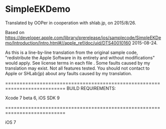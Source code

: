 # SimpleEKDemo

Translated by OOPer in cooperation with shlab.jp, on 2015/8/26.

Based on
<https://developer.apple.com/library/prerelease/ios/samplecode/SimpleEKDemo/Introduction/Intro.html#//apple_ref/doc/uid/DTS40010160>
2015-08-24.

As this is a line-by-line translation from the original sample code, "redistribute the Apple Software in its entirety and without modifications" would apply. See license terms in each file .
Some faults caused by my translation may exist. Not all features tested.
You should not contact to Apple or SHLab(jp) about any faults caused by my translation.

===========================================================================
BUILD REQUIREMENTS:

Xcode 7 beta 6, iOS SDK 9

===========================================================================

iOS 7